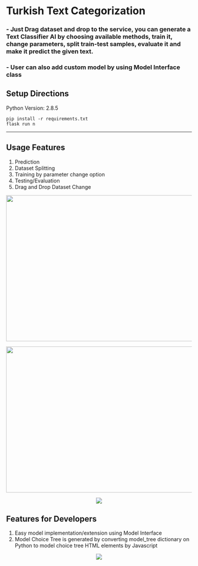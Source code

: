 # Turkish Text Categorization

### - Just Drag dataset and drop to the service, you can generate a Text Classifier AI by choosing available methods, train it, change parameters, split train-test samples, evaluate it and make it predict the given text.

### - User can also add custom model by using Model Interface class

## Setup Directions

Python Version: 2.8.5

    pip install -r requirements.txt
    flask run n
    
---
## Usage Features    


1.  Prediction
2.  Dataset Splitting
3.  Training by parameter change option
4.  Testing/Evaluation
5.  Drag and Drop Dataset Change


<p align="center">
  <img width =704 height=396 src="https://github.com/DevMilk/AutoNLPClassifier/blob/main/usage/screenshot.png">
</p>        
<p align="center">
  <img width =704 height=396 src="https://github.com/DevMilk/AutoNLPClassifier/blob/main/usage/screenshot2.png">
</p>       
<p align="center">
    <img src="https://github.com/DevMilk/AutoNLPClassifier/blob/main/usage/usage.gif">
</p>            

## Features for Developers    

1.  Easy model implementation/extension using Model Interface
2.  Model Choice Tree is generated by converting model_tree dictionary on Python to model choice tree HTML elements by Javascript 

<p align="center">
    <img src="https://github.com/DevMilk/AutoNLPClassifier/blob/main/usage/screenshot3.png">
</p>     


